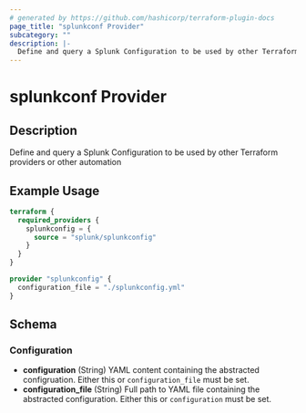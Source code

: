 ```yaml
---
# generated by https://github.com/hashicorp/terraform-plugin-docs
page_title: "splunkconf Provider"
subcategory: ""
description: |-
  Define and query a Splunk Configuration to be used by other Terraform providers or other automation
---
```


# splunkconf Provider

## Description

Define and query a Splunk Configuration to be used by other Terraform providers or other automation

## Example Usage

```terraform
terraform {
  required_providers {
    splunkconfig = {
      source = "splunk/splunkconfig"
    }
  }
}

provider "splunkconfig" {
  configuration_file = "./splunkconfig.yml"
}
```

<!-- schema generated by tfplugindocs -->
## Schema

### Configuration

- **configuration** (String) YAML content containing the abstracted configruation. Either this or `configuration_file` must be set.
- **configuration_file** (String) Full path to YAML file containing the abstracted configuration. Either this or `configuration` must be set.
